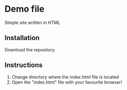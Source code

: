 # Demo file

Simple site written in HTML

## Installation

Download the repository.

## Instructions 
1. Change directory where the index.html file is located
2. Open the "index.html" file with your favourite browser!
